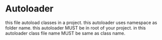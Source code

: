# Autoloader 
this file autoload classes in a project.
this autoloader uses namespace as folder name.
this autoloader MUST be in root of your project.
in this autoloader class file name MUST be same as class name.
